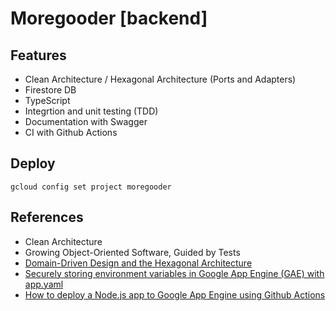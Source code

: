 # Moregooder [backend]

## Features
- Clean Architecture / Hexagonal Architecture (Ports and Adapters)
- Firestore DB
- TypeScript
- Integrtion and unit testing (TDD)
- Documentation with Swagger
- CI with Github Actions

## Deploy

```
gcloud config set project moregooder
```

## References
- Clean Architecture
- Growing Object-Oriented Software, Guided by Tests
- [Domain-Driven Design and the Hexagonal Architecture](https://vaadin.com/learn/tutorials/ddd/ddd_and_hexagonal)
- [Securely storing environment variables in Google App Engine (GAE) with app.yaml](https://github.com/marketplace/actions/gae-environment-variable-compiler)
- [How to deploy a Node.js app to Google App Engine using Github Actions](https://tomekkolasa.com/how-to-deploy-node-js-app-to-google-app-engine-using-github-actions)